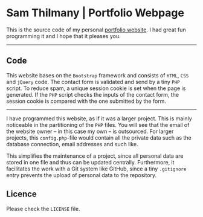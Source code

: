 Sam Thilmany | Portfolio Webpage
===================

This is the source code of my personal [portfolio website](https://www.thilmany.lu).
I had great fun programming it and I hope that it pleases you.

----------


Code
-------------

This website bases on the `Bootstrap` framework and consists of `HTML`, `CSS` and `jQuery` code. The contact form is validated and send by a tiny `PHP` script. To reduce spam, a unique session cookie is set when the page is generated. If the `PHP` script checks the inputs of the contact form, the session cookie is compared with the one submitted by the form.

----------

I have programmed this website, as if it was a larger project. This is mainly noticeable in the partitioning of the `PHP` files. You will see that the email of the website owner – in this case my own – is outsourced. For larger projects, this `config.php`-file would contain all the private data such as the database connection, email addresses and such like.

This simplifies the maintenance of a project, since all personal data are stored in one file and thus can be updated centrally. Furthermore, it facilitates the work with a Git system like GitHub, since a tiny `.gitignore` entry prevents the upload of personal data to the repository.

Licence
-------------------

Please check the `LICENSE` file.
